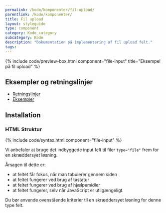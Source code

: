```yaml
---
permalink: /kode/komponenter/fil-upload/
parentlink: /kode/komponenter/
title: Fil upload
layout: styleguide
type: component
category: Kode_category
subcategory: Kode
description: "Dokumentation på implementering af fil upload felt."
tags:
---
```


{% include code/preview-box.html component="file-input" title="Eksempel på fil upload" %}

## Eksempler og retningslinjer
<ul class="nobullet-list">
    <li><a href="/komponenter/fil-upload/#retningslinjer">Retningslinjer</a></li>
    <li><a href="/komponenter/fil-upload/">Eksempler</a></li>
</ul>

## Installation

### HTML Struktur

{% include code/syntax.html component="file-input" %}

Vi anbefaler at bruge det indbyggede input felt til filer `type="file"` frem for en skræddersyet løsning.

Årsagen til dette er:

- at feltet får fokus, når man tabulerer gennem siden
- at feltet fungerer ved brug af tastatur
- at feltet fungerer ved brug af hjælpemidler
- at feltet fungerer, selv når JavaScript er utilgængeligt.

Du bør anvende ovenstående kriterier til en skræddersyet løsning for denne type felt.
